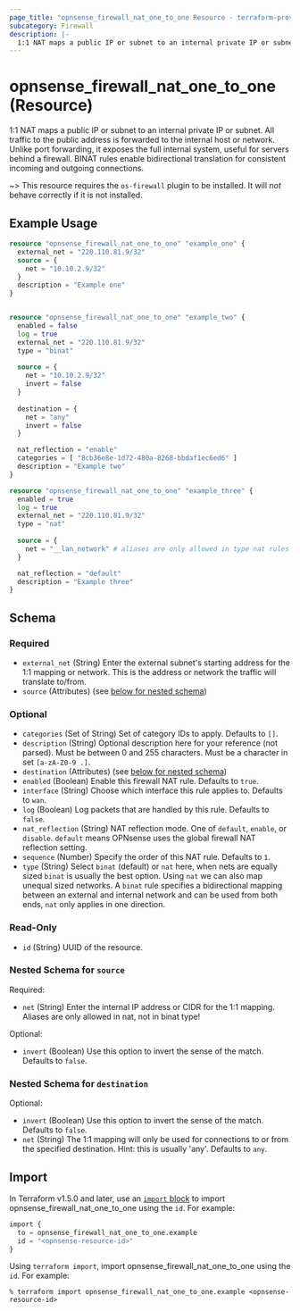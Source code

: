 ```yaml
---
page_title: "opnsense_firewall_nat_one_to_one Resource - terraform-provider-opnsense"
subcategory: Firewall
description: |-
  1:1 NAT maps a public IP or subnet to an internal private IP or subnet. All traffic to the public address is forwarded to the internal host or network. Unlike port forwarding, it exposes the full internal system, useful for servers behind a firewall. BINAT rules enable bidirectional translation for consistent incoming and outgoing connections.
---
```


# opnsense_firewall_nat_one_to_one (Resource)

1:1 NAT maps a public IP or subnet to an internal private IP or subnet. All traffic to the public address is forwarded to the internal host or network. Unlike port forwarding, it exposes the full internal system, useful for servers behind a firewall. BINAT rules enable bidirectional translation for consistent incoming and outgoing connections.

~> This resource requires the `os-firewall` plugin to be installed. It will *not* behave correctly if it is not installed.

## Example Usage

```terraform
resource "opnsense_firewall_nat_one_to_one" "example_one" {
  external_net = "220.110.81.9/32"
  source = {
    net = "10.10.2.9/32"
  }
  description = "Example one"
}


resource "opnsense_firewall_nat_one_to_one" "example_two" {
  enabled = false
  log = true
  external_net = "220.110.81.9/32"
  type = "binat"
  
  source = {
    net = "10.10.2.9/32"
    invert = false
  }
  
  destination = {
    net = "any"
    invert = false
  }

  nat_reflection = "enable"
  categories = [ "8cb36e8e-1d72-480a-8268-bbdaf1ec6ed6" ]
  description = "Example two"
}

resource "opnsense_firewall_nat_one_to_one" "example_three" {
  enabled = true
  log = true
  external_net = "220.110.81.9/32"
  type = "nat"
  
  source = {
    net = "__lan_network" # aliases are only allowed in type nat rules
  }

  nat_reflection = "default"
  description = "Example three"
}
```

<!-- schema generated by tfplugindocs -->
## Schema

### Required

- `external_net` (String) Enter the external subnet's starting address for the 1:1 mapping or network. This is the address or network the traffic will translate to/from.
- `source` (Attributes) (see [below for nested schema](#nestedatt--source))

### Optional

- `categories` (Set of String) Set of category IDs to apply. Defaults to `[]`.
- `description` (String) Optional description here for your reference (not parsed). Must be between 0 and 255 characters. Must be a character in set `[a-zA-Z0-9 .]`.
- `destination` (Attributes) (see [below for nested schema](#nestedatt--destination))
- `enabled` (Boolean) Enable this firewall NAT rule. Defaults to `true`.
- `interface` (String) Choose which interface this rule applies to. Defaults to `wan`.
- `log` (Boolean) Log packets that are handled by this rule. Defaults to `false`.
- `nat_reflection` (String) NAT reflection mode. One of `default`, `enable`, or `disable`. `default` means OPNsense uses the global firewall NAT reflection setting.
- `sequence` (Number) Specify the order of this NAT rule. Defaults to `1`.
- `type` (String) Select `binat` (default) or `nat` here, when nets are equally sized `binat` is usually the best option. Using `nat` we can also map unequal sized networks. A `binat` rule specifies a bidirectional mapping between an external and internal network and can be used from both ends, `nat` only applies in one direction.

### Read-Only

- `id` (String) UUID of the resource.

<a id="nestedatt--source"></a>
### Nested Schema for `source`

Required:

- `net` (String) Enter the internal IP address or CIDR for the 1:1 mapping. Aliases are only allowed in nat, not in binat type!

Optional:

- `invert` (Boolean) Use this option to invert the sense of the match. Defaults to `false`.


<a id="nestedatt--destination"></a>
### Nested Schema for `destination`

Optional:

- `invert` (Boolean) Use this option to invert the sense of the match. Defaults to `false`.
- `net` (String) The 1:1 mapping will only be used for connections to or from the specified destination. Hint: this is usually 'any'. Defaults to `any`.

## Import

In Terraform v1.5.0 and later, use an [`import` block](https://developer.hashicorp.com/terraform/language/import) to import opnsense_firewall_nat_one_to_one using the `id`. For example:

```terraform
import {
  to = opnsense_firewall_nat_one_to_one.example
  id = "<opnsense-resource-id>"
}
```

Using `terraform import`, import opnsense_firewall_nat_one_to_one using the `id`. For example:

```console
% terraform import opnsense_firewall_nat_one_to_one.example <opnsense-resource-id>
```